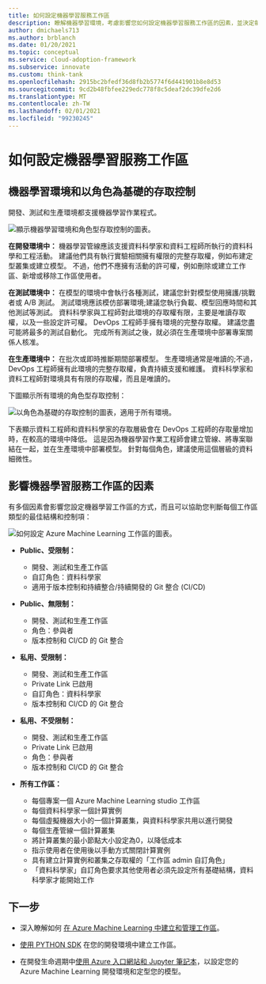 ```yaml
---
title: 如何設定機器學習服務工作區
description: 瞭解機器學習環境，考慮影響您如何設定機器學習服務工作區的因素，並決定每個工作區的最佳結構和控制項。
author: dmichaels713
ms.author: brblanch
ms.date: 01/20/2021
ms.topic: conceptual
ms.service: cloud-adoption-framework
ms.subservice: innovate
ms.custom: think-tank
ms.openlocfilehash: 2915bc2bfedf36d8fb2b5774f6d441901b8e8d53
ms.sourcegitcommit: 9cd2b48fbfee229edc778f8c5deaf2dc39dfe2d6
ms.translationtype: MT
ms.contentlocale: zh-TW
ms.lasthandoff: 02/01/2021
ms.locfileid: "99230245"
---
```

# <a name="how-to-set-up-machine-learning-workspaces"></a>如何設定機器學習服務工作區

## <a name="machine-learning-environments-and-role-based-access-control"></a>機器學習環境和以角色為基礎的存取控制

開發、測試和生產環境都支援機器學習作業程式。

![顯示機器學習環境和角色型存取控制的圖表。](./media/ml-environments-and-rbac.png)

**在開發環境中：** 機器學習管線應該支援資料科學家和資料工程師所執行的資料科學和工程活動。 建議他們具有執行實驗相關擁有權限的完整存取權，例如布建定型叢集或建立模型。 不過，他們不應擁有活動的許可權，例如刪除或建立工作區、新增或移除工作區使用者。

**在測試環境中：** 在模型的環境中會執行各種測試，建議您針對模型使用擁護/挑戰者或 A/B 測試。 測試環境應該模仿部署環境;建議您執行負載、模型回應時間和其他測試等測試。 資料科學家與工程師對此環境的存取權有限，主要是唯讀存取權，以及一些設定許可權。 DevOps 工程師手擁有環境的完整存取權。 建議您盡可能將最多的測試自動化。 完成所有測試之後，就必須在生產環境中部署專案關係人核准。

**在生產環境中：** 在批次或即時推斷期間部署模型。 生產環境通常是唯讀的;不過，DevOps 工程師擁有此環境的完整存取權，負責持續支援和維護。 資料科學家和資料工程師對環境具有有限的存取權，而且是唯讀的。

下圖顯示所有環境的角色型存取控制：

![以角色為基礎的存取控制的圖表，適用于所有環境。](./media/rbac-all-environments.png)

下表顯示資料工程師和資料科學家的存取層級會在 DevOps 工程師的存取量增加時，在較高的環境中降低。 這是因為機器學習作業工程師會建立管線、將專案聯結在一起，並在生產環境中部署模型。 針對每個角色，建議使用這個層級的資料細微性。

## <a name="factors-that-influence-machine-learning-workspaces"></a>影響機器學習服務工作區的因素

有多個因素會影響您設定機器學習工作區的方式，而且可以協助您判斷每個工作區類型的最佳結構和控制項：

![如何設定 Azure Machine Learning 工作區的圖表。](./media/set-up-workspaces.png)

- **Public、受限制：**
  - 開發、測試和生產工作區
  - 自訂角色：資料科學家
  - 適用于版本控制和持續整合/持續開發的 Git 整合 (CI/CD) 

- **Public、無限制：**
  - 開發、測試和生產工作區
  - 角色：參與者
  - 版本控制和 CI/CD 的 Git 整合

- **私用、受限制：**
  - 開發、測試和生產工作區
  - Private Link 已啟用
  - 自訂角色：資料科學家
  - 版本控制和 CI/CD 的 Git 整合

- **私用、不受限制：**
  - 開發、測試和生產工作區
  - Private Link 已啟用
  - 角色：參與者
  - 版本控制和 CI/CD 的 Git 整合

- **所有工作區：**
  - 每個專案一個 Azure Machine Learning studio 工作區
  - 每個資料科學家一個計算實例
  - 每個虛擬機器大小的一個計算叢集，與資料科學家共用以進行開發
  - 每個生產管線一個計算叢集
  - 將計算叢集的最小節點大小設定為0，以降低成本
  - 指示使用者在使用後以手動方式關閉計算實例
  - 具有建立計算實例和叢集之存取權的「工作區 admin 自訂角色」
  - 「資料科學家」自訂角色要求其他使用者必須先設定所有基礎結構，資料科學家才能開始工作

## <a name="next-steps"></a>下一步

- 深入瞭解如何 [在 Azure Machine Learning 中建立和管理工作區](/azure/machine-learning/how-to-manage-workspace)。

- [使用 PYTHON SDK](/azure/machine-learning/tutorial-1st-experiment-sdk-setup-local) 在您的開發環境中建立工作區。

- 在開發生命週期中[使用 Azure 入口網站和 Jupyter 筆記本](/azure/machine-learning/tutorial-1st-experiment-sdk-setup)，以設定您的 Azure Machine Learning 開發環境和定型您的模型。
